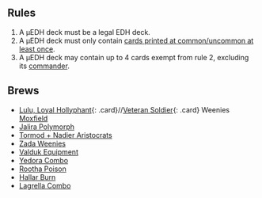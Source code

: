 ## Rules

1. A μEDH deck must be a legal EDH deck.
2. A μEDH deck must only contain [cards printed at common/uncommon at least once](https://scryfall.com/search?q=f%3Aedh+r%3Cr).
3. A μEDH deck may contain up to 4 cards exempt from rule 2, excluding its [commander](https://scryfall.com/search?q=f%3Aedh+r%3Cr+is%3Acommander).

## Brews

<!--
- <span class="G"></span>
-->
- [Lulu, Loyal Hollyphant](https://scryfall.com/card/clb/32/lulu-loyal-hollyphant){: .card}//[Veteran Soldier](https://scryfall.com/card/clb/48/veteran-soldier){: .card} Weenies [Moxfield](https://www.moxfield.com/decks/ek2k0Kxo80ipe6_jnM47UA) <span class="W"></span>
- [Jalira Polymorph](https://www.moxfield.com/decks/k1_rRxycJkKPRRl1OoZSMg) <span class="U"></span>
- [Tormod + Nadier Aristocrats](https://www.moxfield.com/decks/EIeRKQu9r0Oooen4GU69Dw) <span class="B"></span>
- [Zada Weenies](https://www.moxfield.com/decks/zlf6sesqP0S5zS87rEWFBw) <span class="R"></span>
- [Valduk Equipment](https://www.moxfield.com/decks/8Xe9R9I0LESEVm3JtBtSxQ) <span class="R"></span>
- [Yedora Combo](https://www.moxfield.com/decks/KKKRGtlAf0ic_l3hlbvP9g) <span class="G"></span>
- [Rootha Poison](https://www.moxfield.com/decks/PPPwSNSVWEai8wygZfj2IA) <span class="U"></span><span class="R"></span>
- [Hallar Burn](https://www.moxfield.com/decks/GFUaxnMTmUKFg_RMyEpd3A) <span class="R"></span><span class="G"></span>
- [Lagrella Combo](https://www.moxfield.com/decks/rVfbj4k7z0-5tgAP0x711Q) <span class="W"></span><span class="U"></span><span class="G"></span>
